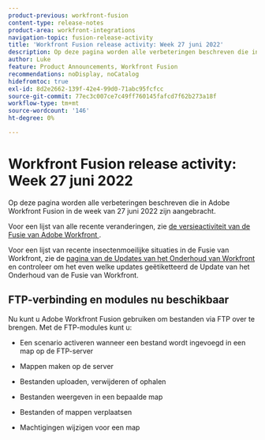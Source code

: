 ```yaml
---
product-previous: workfront-fusion
content-type: release-notes
product-area: workfront-integrations
navigation-topic: fusion-release-activity
title: 'Workfront Fusion release activity: Week 27 juni 2022'
description: Op deze pagina worden alle verbeteringen beschreven die in Adobe Workfront Fusion in de week van 27 juni 2022 zijn aangebracht.
author: Luke
feature: Product Announcements, Workfront Fusion
recommendations: noDisplay, noCatalog
hidefromtoc: true
exl-id: 8d2e2662-139f-42e4-99d0-71abc95fcfcc
source-git-commit: 77ec3c007ce7c49ff760145fafcd7f62b273a18f
workflow-type: tm+mt
source-wordcount: '146'
ht-degree: 0%

---
```


# Workfront Fusion release activity: Week 27 juni 2022

Op deze pagina worden alle verbeteringen beschreven die in Adobe Workfront Fusion in de week van 27 juni 2022 zijn aangebracht.

Voor een lijst van alle recente veranderingen, zie [ de versieactiviteit van de Fusie van Adobe Workfront ](/help/workfront-fusion/fusion-product-releases/fusion-release-activity.md).

Voor een lijst van recente insectenmoeilijke situaties in de Fusie van Workfront, zie de [ pagina van de Updates van het Onderhoud van Workfront ](https://experienceleague.adobe.com/docs/workfront-known-issues/releases/current-updates.html?lang=nl-NL) en controleer om het even welke updates geëtiketteerd de Update van het Onderhoud van de Fusie van Workfront.

## FTP-verbinding en modules nu beschikbaar

Nu kunt u Adobe Workfront Fusion gebruiken om bestanden via FTP over te brengen. Met de FTP-modules kunt u:

* Een scenario activeren wanneer een bestand wordt ingevoegd in een map op de FTP-server

* Mappen maken op de server

* Bestanden uploaden, verwijderen of ophalen

* Bestanden weergeven in een bepaalde map

* Bestanden of mappen verplaatsen

* Machtigingen wijzigen voor een map
